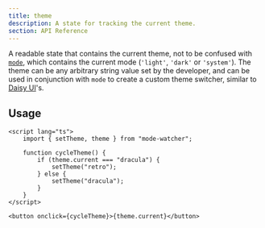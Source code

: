 ```yaml
---
title: theme
description: A state for tracking the current theme.
section: API Reference
---
```


A readable state that contains the current theme, not to be confused with [`mode`](/docs/api-reference/mode), which contains the current mode (`'light'`, `'dark'` or `'system'`). The theme can be any arbitrary string value set by the developer, and can be used in conjunction with `mode` to create a custom theme switcher, similar to [Daisy UI](https://daisyui.com)'s.

## Usage

```svelte
<script lang="ts">
	import { setTheme, theme } from "mode-watcher";

	function cycleTheme() {
		if (theme.current === "dracula") {
			setTheme("retro");
		} else {
			setTheme("dracula");
		}
	}
</script>

<button onclick={cycleTheme}>{theme.current}</button>
```
